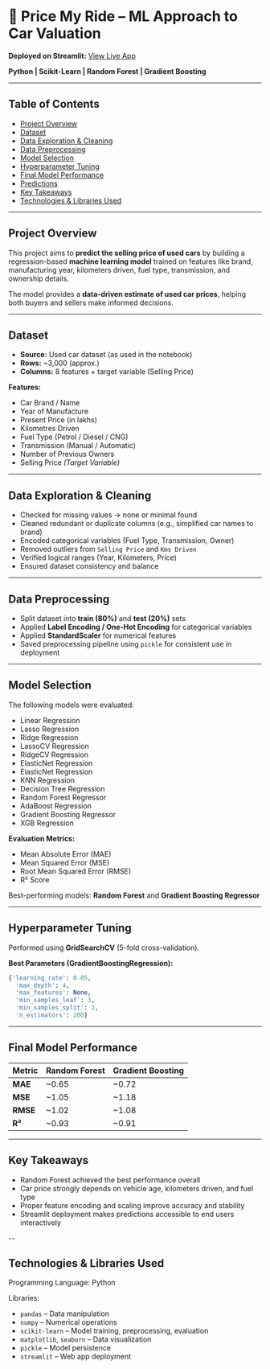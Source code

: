 # 🚗 Price My Ride – ML Approach to Car Valuation  

**Deployed on Streamlit:** [View Live App](https://machine-learning-projects-vfdy4c9twbaphfzny3cdm2.streamlit.app/)  

**Python | Scikit-Learn | Random Forest | Gradient Boosting**

---

## Table of Contents  
- [Project Overview](#project-overview)  
- [Dataset](#dataset)  
- [Data Exploration & Cleaning](#data-exploration--cleaning)  
- [Data Preprocessing](#data-preprocessing)  
- [Model Selection](#model-selection)  
- [Hyperparameter Tuning](#hyperparameter-tuning)  
- [Final Model Performance](#final-model-performance)  
- [Predictions](#predictions)  
- [Key Takeaways](#key-takeaways)  
- [Technologies & Libraries Used](#technologies--libraries-used)  

---

## Project Overview  
This project aims to **predict the selling price of used cars** by building a regression-based **machine learning model** trained on features like brand, manufacturing year, kilometers driven, fuel type, transmission, and ownership details.  

The model provides a **data-driven estimate of used car prices**, helping both buyers and sellers make informed decisions.  

---

## Dataset  
- **Source:** Used car dataset (as used in the notebook)  
- **Rows:** ~3,000 (approx.)  
- **Columns:** 8 features + target variable (Selling Price)

**Features:**
- Car Brand / Name  
- Year of Manufacture  
- Present Price (in lakhs)  
- Kilometres Driven  
- Fuel Type (Petrol / Diesel / CNG)  
- Transmission (Manual / Automatic)  
- Number of Previous Owners  
- Selling Price *(Target Variable)*  

---

## Data Exploration & Cleaning  
- Checked for missing values → none or minimal found  
- Cleaned redundant or duplicate columns (e.g., simplified car names to brand)  
- Encoded categorical variables (Fuel Type, Transmission, Owner)  
- Removed outliers from `Selling Price` and `Kms Driven`  
- Verified logical ranges (Year, Kilometers, Price)  
- Ensured dataset consistency and balance  

---

## Data Preprocessing  
- Split dataset into **train (80%)** and **test (20%)** sets  
- Applied **Label Encoding / One-Hot Encoding** for categorical variables  
- Applied **StandardScaler** for numerical features  
- Saved preprocessing pipeline using `pickle` for consistent use in deployment  

---

## Model Selection  
The following models were evaluated:

- Linear Regression  
- Lasso Regression  
- Ridge Regression
- LassoCV Regression
- RidgeCV Regression
- ElasticNet Regression
- ElasticNet Regression
- KNN Regression
- Decision Tree Regression
- Random Forest Regressor
- AdaBoost Regression 
- Gradient Boosting Regressor
- XGB Regression

**Evaluation Metrics:**  
- Mean Absolute Error (MAE)  
- Mean Squared Error (MSE)  
- Root Mean Squared Error (RMSE)  
- R² Score  

Best-performing models: **Random Forest** and **Gradient Boosting Regressor**

---

## Hyperparameter Tuning  
Performed using **GridSearchCV** (5-fold cross-validation).  

**Best Parameters (GradientBoostingRegression):**
```python
{'learning_rate': 0.05,
  'max_depth': 4,
  'max_features': None,
  'min_samples_leaf': 3,
  'min_samples_split': 2,
  'n_estimators': 200}
```
---

## Final Model Performance

| Metric   | Random Forest | Gradient Boosting |
| -------- | ------------- | ----------------- |
| **MAE**  | ~0.65         | ~0.72             |
| **MSE**  | ~1.05         | ~1.18             |
| **RMSE** | ~1.02         | ~1.08             |
| **R²**   | ~0.93         | ~0.91             |

---
## Key Takeaways

- Random Forest achieved the best performance overall
- Car price strongly depends on vehicle age, kilometers driven, and fuel type
- Proper feature encoding and scaling improve accuracy and stability
- Streamlit deployment makes predictions accessible to end users interactively

--

## Technologies & Libraries Used

Programming Language: Python 

Libraries:

- `pandas` – Data manipulation
- `numpy` – Numerical operations
- `scikit-learn` – Model training, preprocessing, evaluation
- `matplotlib`, `seaborn` – Data visualization
- `pickle` – Model persistence
- `streamlit` – Web app deployment

